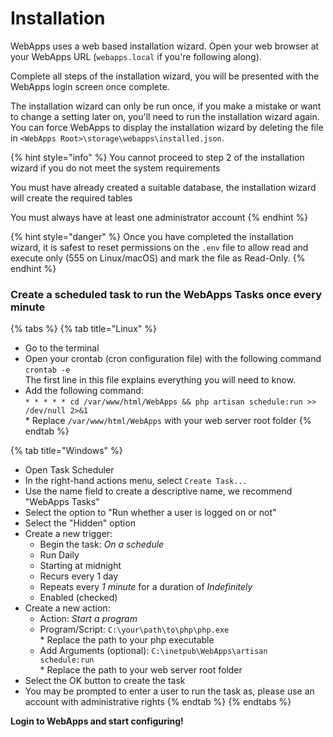 # Installation

WebApps uses a web based installation wizard. Open your web browser at your WebApps URL (`webapps.local` if you're following along).

Complete all steps of the installation wizard, you will be presented with the WebApps login screen once complete.

The installation wizard can only be run once, if you make a mistake or want to change a setting later on, you'll need to run the installation wizard again. You can force WebApps to display the installation wizard by deleting the file in `<WebApps Root>\storage\webapps\installed.json`.

{% hint style="info" %}
You cannot proceed to step 2 of the installation wizard if you do not meet the system requirements

You must have already created a suitable database, the installation wizard will create the required tables

You must always have at least one administrator account
{% endhint %}

{% hint style="danger" %}
Once you have completed the installation wizard, it is safest to reset permissions on the `.env` file to allow read and execute only (555 on Linux/macOS) and mark the file as Read-Only.
{% endhint %}

### Create a scheduled task to run the WebApps Tasks once every minute

{% tabs %}
{% tab title="Linux" %}
* Go to the terminal
* Open your crontab (cron configuration file) with the following command\
  `crontab -e`\
  The first line in this file explains everything you will need to know.
* Add the following command:\
  `* * * * * cd /var/www/html/WebApps && php artisan schedule:run >> /dev/null 2>&1`\
  \* Replace `/var/www/html/WebApps` with your web server root folder
{% endtab %}

{% tab title="Windows" %}
* Open Task Scheduler
* In the right-hand actions menu, select `Create Task...`
* Use the name field to create a descriptive name, we recommend "WebApps Tasks"
* Select the option to "Run whether a user is logged on or not"
* Select the "Hidden" option
* Create a new trigger:
  * Begin the task: _On a schedule_
  * Run Daily
  * Starting at midnight
  * Recurs every 1 day
  * Repeats every _1 minute_ for a duration of _Indefinitely_
  * Enabled (checked)
* Create a new action:
  * Action: _Start a program_
  * Program/Script: `C:\your\path\to\php\php.exe`\
    \* Replace the path to your php executable
  * Add Arguments (optional): `C:\inetpub\WebApps\artisan schedule:run`\
    \* Replace the path to your web server root folder
* Select the OK button to create the task
* You may be prompted to enter a user to run the task as, please use an account with administrative rights
{% endtab %}
{% endtabs %}

**Login to WebApps and start configuring!**
